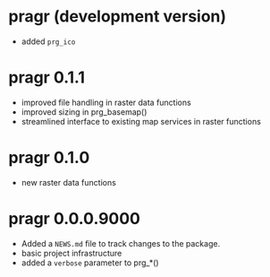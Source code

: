 # pragr (development version)

* added `prg_ico`

# pragr 0.1.1

* improved file handling in raster data functions
* improved sizing in prg_basemap()
* streamlined interface to existing map services in raster functions

# pragr 0.1.0

* new raster data functions

# pragr 0.0.0.9000

* Added a `NEWS.md` file to track changes to the package.
* basic project infrastructure
* added a `verbose` parameter to prg_*()
